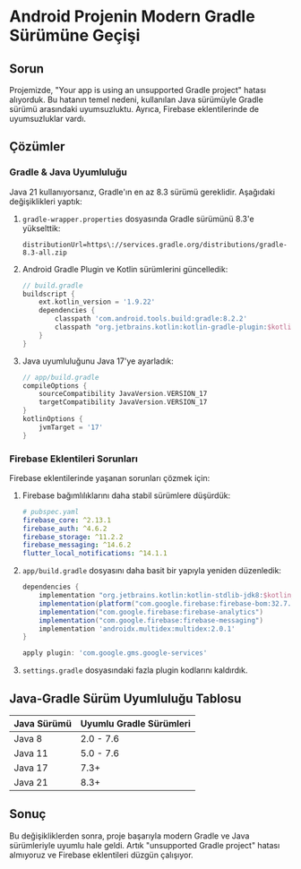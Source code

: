 # Android Projenin Modern Gradle Sürümüne Geçişi

## Sorun

Projemizde, "Your app is using an unsupported Gradle project" hatası alıyorduk. Bu hatanın temel nedeni, kullanılan Java sürümüyle Gradle sürümü arasındaki uyumsuzluktu. Ayrıca, Firebase eklentilerinde de uyumsuzluklar vardı.

## Çözümler

### Gradle & Java Uyumluluğu

Java 21 kullanıyorsanız, Gradle'ın en az 8.3 sürümü gereklidir. Aşağıdaki değişiklikleri yaptık:

1. `gradle-wrapper.properties` dosyasında Gradle sürümünü 8.3'e yükselttik:
   ```properties
   distributionUrl=https\://services.gradle.org/distributions/gradle-8.3-all.zip
   ```

2. Android Gradle Plugin ve Kotlin sürümlerini güncelledik:
   ```gradle
   // build.gradle
   buildscript {
       ext.kotlin_version = '1.9.22'
       dependencies {
           classpath 'com.android.tools.build:gradle:8.2.2'
           classpath "org.jetbrains.kotlin:kotlin-gradle-plugin:$kotlin_version"
       }
   }
   ```

3. Java uyumluluğunu Java 17'ye ayarladık:
   ```gradle
   // app/build.gradle
   compileOptions {
       sourceCompatibility JavaVersion.VERSION_17
       targetCompatibility JavaVersion.VERSION_17
   }
   kotlinOptions {
       jvmTarget = '17'
   }
   ```

### Firebase Eklentileri Sorunları

Firebase eklentilerinde yaşanan sorunları çözmek için:

1. Firebase bağımlılıklarını daha stabil sürümlere düşürdük:
   ```yaml
   # pubspec.yaml
   firebase_core: ^2.13.1
   firebase_auth: ^4.6.2
   firebase_storage: ^11.2.2
   firebase_messaging: ^14.6.2
   flutter_local_notifications: ^14.1.1
   ```

2. `app/build.gradle` dosyasını daha basit bir yapıyla yeniden düzenledik:
   ```gradle
   dependencies {
       implementation "org.jetbrains.kotlin:kotlin-stdlib-jdk8:$kotlin_version"
       implementation(platform("com.google.firebase:firebase-bom:32.7.0"))
       implementation("com.google.firebase:firebase-analytics")
       implementation("com.google.firebase:firebase-messaging")
       implementation 'androidx.multidex:multidex:2.0.1'
   }
   
   apply plugin: 'com.google.gms.google-services'
   ```

3. `settings.gradle` dosyasındaki fazla plugin kodlarını kaldırdık.

## Java-Gradle Sürüm Uyumluluğu Tablosu

| Java Sürümü | Uyumlu Gradle Sürümleri |
|-------------|-------------------------|
| Java 8      | 2.0 - 7.6              |
| Java 11     | 5.0 - 7.6              |
| Java 17     | 7.3+                   |
| Java 21     | 8.3+                   |

## Sonuç

Bu değişikliklerden sonra, proje başarıyla modern Gradle ve Java sürümleriyle uyumlu hale geldi. Artık "unsupported Gradle project" hatası almıyoruz ve Firebase eklentileri düzgün çalışıyor.